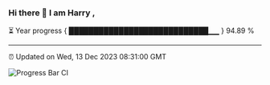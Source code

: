 ### Hi there 👋 I am Harry , 

⏳ Year progress { ████████████████████████████▁▁ } 94.89 %

---

⏰ Updated on Wed, 13 Dec 2023 08:31:00 GMT

![Progress Bar CI](https://github.com/duykhang68/duykhang68/workflows/Progress%20Bar%20CI/badge.svg)
